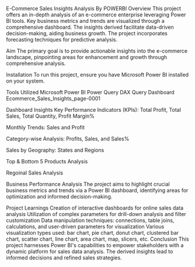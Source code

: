 E-Commerce Sales Insights Analysis By POWERBI
Overview
This project offers an in-depth analysis of an e-commerce enterprise leveraging Power BI tools. Key business metrics and trends are visualized through a comprehensive dashboard. The insights derived facilitate data-driven decision-making, aiding business growth. The project incorporates forecasting techniques for predictive analysis.

Aim
The primary goal is to provide actionable insights into the e-commerce landscape, pinpointing areas for enhancement and growth through comprehensive analysis.

Installation
To run this project, ensure you have Microsoft Power BI installed on your system.

Tools Utilized
Microsoft Power BI
Power Query
DAX Query
Dashboard
Ecommerce_Sales_Insights_page-0001

Dashboard Insights
Key Performance Indicators (KPIs): Total Profit, Total Sales, Total Quantity, Profit Margin%

Monthly Trends: Sales and Profit

Category-wise Analysis: Profits, Sales, and Sales%

Sales by Geography: States and Regions

Top & Bottom 5 Products Analysis

Regoinal Sales Analysis

Business Performance Analysis
The project aims to highlight crucial business metrics and trends via a Power BI dashboard, identifying areas for optimization and informed decision-making.

Project Learnings
Creation of interactive dashboards for online sales data analysis
Utilization of complex parameters for drill-down analysis and filter customization
Data manipulation techniques: connections, table joins, calculations, and user-driven parameters for visualization
Various visualization types used: bar chart, pie chart, donut chart, clustered bar chart, scatter chart, line chart, area chart, map, slicers, etc.
Conclusion
This project harnesses Power BI's capabilities to empower stakeholders with a dynamic platform for sales data analysis. The derived insights lead to informed decisions and refined sales strategies.
